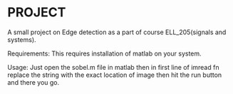 # PROJECT
A small project on Edge detection as a part of course ELL_205(signals and systems).

Requirements: This requires installation of matlab on your system.

Usage: Just open the sobel.m file in matlab then in first line of imread fn replace the string with the exact location of image then hit the run button and there you go.

